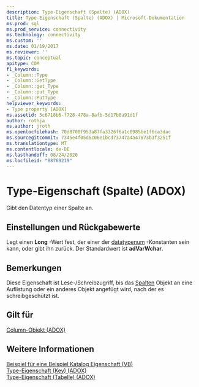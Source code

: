 ```yaml
---
description: Type-Eigenschaft (Spalte) (ADOX)
title: Type-Eigenschaft (Spalte) (ADOX) | Microsoft-Dokumentation
ms.prod: sql
ms.prod_service: connectivity
ms.technology: connectivity
ms.custom: ''
ms.date: 01/19/2017
ms.reviewer: ''
ms.topic: conceptual
apitype: COM
f1_keywords:
- _Column::Type
- _Column::GetType
- _Column::get_Type
- _Column::put_Type
- _Column::PutType
helpviewer_keywords:
- Type property [ADOX]
ms.assetid: 5c6718b6-f728-478a-8afb-5d17b0a91d1f
author: rothja
ms.author: jroth
ms.openlocfilehash: 70d8700f953a87fa3326f6a1c0985be1f6ca3dac
ms.sourcegitcommit: 7345e4f05d6c06e1bcd73747a4a47873b3f3251f
ms.translationtype: MT
ms.contentlocale: de-DE
ms.lasthandoff: 08/24/2020
ms.locfileid: "88769219"
---
```

# <a name="type-property-column-adox"></a>Type-Eigenschaft (Spalte) (ADOX)
Gibt den Datentyp einer Spalte an.  
  
## <a name="settings-and-return-values"></a>Einstellungen und Rückgabewerte  
 Legt einen **Long** -Wert fest, der einer der [datatypenum](../ado-api/datatypeenum.md) -Konstanten sein kann, oder gibt ihn zurück. Der Standardwert ist **adVarWchar**.  
  
## <a name="remarks"></a>Bemerkungen  
 Diese Eigenschaft ist Lese-/Schreibzugriff, bis das [Spalten](./column-object-adox.md) Objekt an eine Auflistung oder ein anderes Objekt angefügt wird, nach der es schreibgeschützt ist.  
  
## <a name="applies-to"></a>Gilt für  
 [Column-Objekt (ADOX)](./column-object-adox.md)  
  
## <a name="see-also"></a>Weitere Informationen  
 [Beispiel für eine Beispiel Katalog Eigenschaft (VB)](./parentcatalog-property-example-vb.md)   
 [Type-Eigenschaft (Key) (ADOX)](./type-property-key-adox.md)   
 [Type-Eigenschaft (Tabelle) (ADOX)](./type-property-table-adox.md)